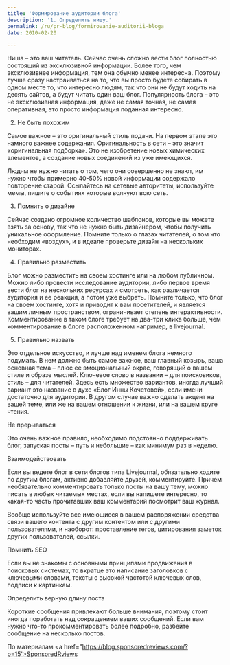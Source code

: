 ```yaml
---
title: 'Формирование аудитории блога'
description: '1. Определить нишу.'
permalink: /ru/pr-blog/formirovanie-auditorii-bloga
date: 2010-02-20

---
```


Ниша – это ваш читатель. Сейчас очень сложно вести блог полностью состоящий из эксклюзивной информации. Более того, чем эксклюзивнее информация, тем она обычно менее интересна. Поэтому лучше сразу настраиваться на то, что вы просто будете собирать в одном месте то, что интересно людям, так что они не будут ходить на десять сайтов, а будут читать один ваш блог.  Популярность блога – это не эксклюзивная информация, даже не самая точная, не самая оперативная, это просто информация поданная интересно.

2. Не быть похожим

Самое важное – это оригинальный стиль подачи. На первом этапе это намного важнее содержания. Оригинальность  в сети – это значит «оригинальная подборка». Это не изобретение новых химических элементов, а создание новых соединений из уже имеющихся.

Людям не нужно читать о том, чего они совершенно не знают, им нужно чтобы примерно 40-50% новой информации содержало повторение старой. Ссылайтесь на сетевые авторитеты, используйте мемы, пишите о событиях которые волнуют всю сеть.

3. Помнить о дизайне

Сейчас создано огромное количество шаблонов, которые вы можете взять за основу, так что не нужно быть дизайнером, чтобы получить уникальное оформление. Помните только о глазах читателей, о том что необходим «воздух», и в идеале  проверьте дизайн на нескольких мониторах.

4. Правильно разместить

Блог можно разместить на своем хостинге или на любом публичном. Можно либо провести исследование аудитории, либо первое время вести блог на нескольких ресурсах и смотреть, как различается аудитория и ее реакция, а потом уже выбрать. Помните только, что блог на своем хостинге, хотя и приводит к вам посетителей, и является вашим личным пространством, ограничивает степень интерактивности. Комментирование в таком блоге требует на два-три клика больше, чем комментирование в блоге расположенном например, в livejournal.

5. Правильно назвать

Это отдельное искусство, и лучше над именем блога немного подумать. В нем должно быть самое важное, ваш главный козырь, ваша основная тема – плюс ее эмоциональный окрас, говорящий о вашем стиле и образе мыслей. Ключевое слово в названии – для поисковиков, стиль – для читателей. Здесь есть множество вариантов, иногда лучший вариант это название в духе «Блог Инны Кочетовой», если имени достаточно для аудитории. В другом случае важно сделать акцент на вашей теме, или же на вашем отношении к жизни, или на вашем круге чтения.

Не прерываться

Это очень важное правило, необходимо подстоянно поддерживать блог, запуская посты – путь и небольшие – как минимум раз  в неделю.

Взаимодействовать

Если вы ведете блог в сети блогов типа Livejournal, обязательно ходите по другим блогам, активно добавляйте друзей, комментируйте. Причем необязательно комментировать только посты на вашу тему, можно писать в любых читаемых местах, если вы напишете интересно, то какая-то часть прочитавших ваш комментарий посмотрит ваш журнал.

Вообще используйте все имеющиеся в вашем распоряжении средства связи вашего контента с другим контентом или с другими пользователями, и наоборот: проставление тегов, цитирования заметок других пользователей, ссылки.

Помнить SEO

Если вы не  знакомы с основными принципами продвижения в поисковых системах, то вкратце это написание заголовков с ключевыми словами, тексты с высокой частотой ключевых слов, подписи к картинкам.

Определить верную длину поста

Короткие сообщения привлекают больше внимания, поэтому стоит иногда поработать над сокращением ваших сообщений. Если вам нужно что-то прокомментировать более подробно, разбейте сообщение на несколько постов.

По материалам <a href="https://blog.sponsoredreviews.com/?p=15'>SponsoredRviews</a>

